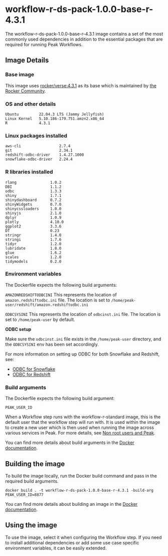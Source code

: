 # workflow-r-ds-pack-1.0.0-base-r-4.3.1
The workflow-r-ds-pack-1.0.0-base-r-4.3.1 image contains a set of the most commonly used dependencies in addition to the essential packages that are required for running Peak Workflows.

## Image Details
### Base image
This image uses [rocker/verse:4.3.1](https://hub.docker.com/layers/rocker/verse/4.3.1/images/sha256-9fa09814225979a80c398b5778ecd61d853e0ca788f806c2800d9b336d4634ca?context=explore) as its base which is maintained by [the Rocker Community](https://github.com/rocker-org/rocker).

### OS and other details
```
Ubuntu         22.04.3 LTS (Jammy Jellyfish)
Linux Kernel   5.10.186-179.751.amzn2.x86_64
R              4.3.1
```

### Linux packages installed
```
aws-cli                 2.7.4
git                     2.34.1
redshift-odbc-driver    1.4.27.1000
snowflake-odbc-driver   2.24.4
```

### R libraries installed
```
rlang               1.0.2
DBI                 1.1.2
odbc                1.3.3
shiny               1.7.1
shinydashboard      0.7.2
shinyWidgets        0.7.0
shinycssloaders     1.0.0
shinyjs             2.1.0
dplyr               1.0.9
plotly              4.10.0
ggplot2             3.3.6
DT                  0.23
stringr             1.4.0
stringi             1.7.6
tidyr               1.2.0
lubridate           1.8.0
glue                1.6.2
scales              1.2.0
tidymodels          0.2.0
```


### Environment variables
The Dockerfile expects the following build arguments:

`AMAZONREDSHIFTODBCINI`
This represents the location of `amazon.redshiftodbc.ini` file. 
The location is set to `/home/peak-user/redshift/amazon.redshiftodbc.ini`
 
`ODBCSYSINI`
This represents the location of `odbcinst.ini` file.
The location is set to `/home/peak-user` by default.

**ODBC setup**

Make sure the `odbcinst.ini` file exists in the `/home/peak-user` directory, and the `ODBCSYSINI` env has been set accordingly.

For more information on setting up ODBC for both Snowflake and Redshift, see:
- [ODBC for Snowflake](https://docs.snowflake.com/en/user-guide/odbc-linux.html)
- [ODBC for Redshift](https://docs.aws.amazon.com/redshift/latest/mgmt/configure-odbc-connection.html)

### Build arguments
The Dockerfile expects the following build argument:

`PEAK_USER_ID`

When a Workflow step runs with the workflow-r-standard image, this is the default user that the workflow step will run with. It is used within the image to create a new user which is then used when running the image across various services in Peak. For more details, see [Non root users and Peak](../../../../knowledge-base/non-root-user.md).

You can find more details about build arguments in the [Docker documentation](https://docs.docker.com/engine/reference/commandline/build/#set-build-time-variables---build-arg).

## Building the image
To build the image locally, run the Docker build command and pass in the required build arguments.

    docker build . -t workflow-r-ds-pack-1.0.0-base-r-4.3.1 -build-arg PEAK_USER_ID=8877

You can find more details about building an image in the [Docker documentation](https://docs.docker.com/engine/reference/commandline/build/).

## Using the image
To use the image, select it when configuring the Workflow step.
If you need to install additional dependencies or add some use case specific environment variables, it can be easily extended.